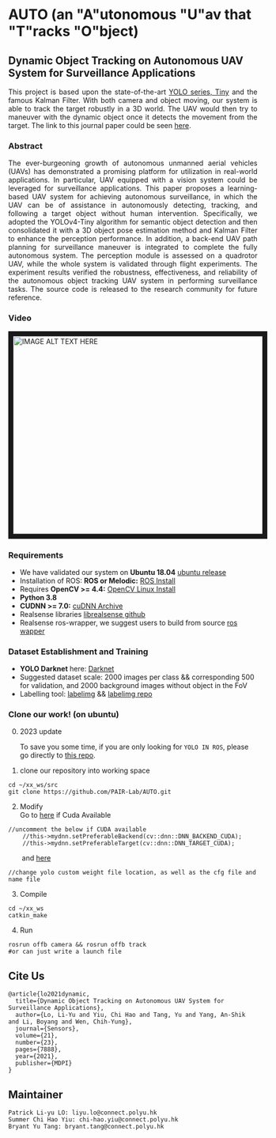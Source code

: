 # AUTO (an "A"utonomous "U"av that "T"racks "O"bject)

##  Dynamic Object Tracking on Autonomous UAV System for Surveillance Applications

<div align="justify">
This project is based upon the state-of-the-art <a href="https://github.com/AlexeyAB/darknet#how-to-train-tiny-yolo-to-detect-your-custom-objects">YOLO series, Tiny</a> and the famous Kalman Filter. With both camera and object moving, our system is able to track the target robustly in a 3D world. The UAV would then try to maneuver with the dynamic object once it detects the movement from the target. The link to this journal paper could be seen <a href="https://www.mdpi.com/1424-8220/21/23/7888">here</a>.
</div>



### Abstract
<div align="justify">
The ever-burgeoning growth of autonomous unmanned aerial vehicles (UAVs) has demonstrated a promising platform for utilization in real-world applications. In particular, UAV equipped with a vision system could be leveraged for surveillance applications. This paper proposes a learning-based UAV system for achieving autonomous surveillance, in which the UAV can be of assistance in autonomously detecting, tracking, and following a target object without human intervention. Specifically, we adopted the YOLOv4-Tiny algorithm for semantic object detection and then consolidated it with a 3D object pose estimation method and Kalman Filter to enhance the perception performance. In addition, a back-end UAV path planning for surveillance maneuver is integrated to complete the fully autonomous system. The perception module is assessed on a quadrotor UAV, while the whole system is validated through flight experiments. The experiment results verified the robustness, effectiveness, and reliability of the autonomous object tracking UAV system in performing surveillance tasks. The source code is released to the research community for future reference.
</div>


### Video
<a href="http://www.youtube.com/watch?feature=player_embedded&v=tY16YnZQoB4
" target="_blank"><img src="http://img.youtube.com/vi/tY16YnZQoB4/0.jpg" 
alt="IMAGE ALT TEXT HERE" width="533" height="400" border="10" /></a>


### Requirements
* We have validated our system on **Ubuntu 18.04** [ubuntu release](https://releases.ubuntu.com/)
* Installation of ROS: **ROS or Melodic:** [ROS Install](http://wiki.ros.org/ROS/Installation)
* Requires **OpenCV >= 4.4:** [OpenCV Linux Install](https://docs.opencv.org/4.4.0/d7/d9f/tutorial_linux_install.html)
* **Python 3.8** 
* **CUDNN >= 7.0:** [cuDNN Archive](https://developer.nvidia.com/rdp/cudnn-archive)
* Realsense libraries [librealsense github](https://github.com/IntelRealSense/librealsense/blob/master/doc/distribution_linux.md)
* Realsense ros-wrapper, we suggest users to build from source [ros wapper](https://github.com/IntelRealSense/realsense-ros#step-2-install-intel-realsense-ros-from-sources)

### Dataset Establishment and Training
* **YOLO Darknet** here: [Darknet](https://github.com/pjreddie/darknet)
* Suggested dataset scale: 2000 images per class && corresponding 500 for validation, and 2000 background images without object in the FoV
* Labelling tool: [labelimg](https://tzutalin.github.io/labelImg/) && [labelimg repo](https://github.com/tzutalin/labelImg)

### Clone our work! (on ubuntu)
0. 2023 update
   
   To save you some time, if you are only looking for ```YOLO IN ROS```, please go directly to [this repo](https://github.com/HKPolyU-UAV/yolo_ros_plugin).
2. clone our repository into working space

```
cd ~/xx_ws/src
git clone https://github.com/PAIR-Lab/AUTO.git
```

2. Modify </br>
Go to [here](https://github.com/pattylo/AUTO/blob/master/offb/src/include/run_yolo.cpp#L19) if Cuda Available
```
//uncomment the below if CUDA available
    //this->mydnn.setPreferableBackend(cv::dnn::DNN_BACKEND_CUDA);
    //this->mydnn.setPreferableTarget(cv::dnn::DNN_TARGET_CUDA);
```
&nbsp;&nbsp;&nbsp;&nbsp;&nbsp;&nbsp;&nbsp;and [here](https://github.com/pattylo/AUTO/blob/master/offb/src/camera.cpp#L19)
```
//change yolo custom weight file location, as well as the cfg file and name file
```

3. Compile 
```
cd ~/xx_ws
catkin_make
```

4. Run
```
rosrun offb camera && rosrun offb track
#or can just write a launch file
```
## Cite Us
```
@article{lo2021dynamic,
  title={Dynamic Object Tracking on Autonomous UAV System for Surveillance Applications},
  author={Lo, Li-Yu and Yiu, Chi Hao and Tang, Yu and Yang, An-Shik and Li, Boyang and Wen, Chih-Yung},
  journal={Sensors},
  volume={21},
  number={23},
  pages={7888},
  year={2021},
  publisher={MDPI}
}
```

## Maintainer 
```
Patrick Li-yu LO: liyu.lo@connect.polyu.hk
Summer Chi Hao Yiu: chi-hao.yiu@connect.polyu.hk 
Bryant Yu Tang: bryant.tang@connect.polyu.hk
```
